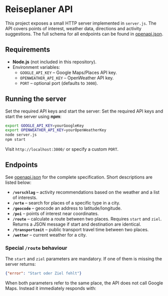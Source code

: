 # Reiseplaner API

This project exposes a small HTTP server implemented in `server.js`. The API covers points of interest, weather data, directions and activity suggestions. The full schema for all endpoints can be found in [openapi.json](openapi.json).

## Requirements

- **Node.js** (not included in this repository).
- Environment variables:
  - `GOOGLE_API_KEY` – Google Maps/Places API key.
  - `OPENWEATHER_API_KEY` – OpenWeather API key.
  - `PORT` – optional port (defaults to `3000`).

## Running the server

Set the required API keys and start the server:
Set the required API keys and start the server using **npm**:

```bash
export GOOGLE_API_KEY=yourGoogleKey
export OPENWEATHER_API_KEY=yourOpenWeatherKey
node server.js
npm start
```

Visit `http://localhost:3000/` or specify a custom `PORT`.

## Endpoints

See [openapi.json](openapi.json) for the complete specification. Short descriptions are listed below:

- **`/vorschlag`** – activity recommendations based on the weather and a list of interests.
- **`/orte`** – search for places of a specific type in a city.
- **`/geocode`** – geocode an address to latitude/longitude.
- **`/poi`** – points of interest near coordinates.
- **`/route`** – calculate a route between two places. Requires `start` and `ziel`. Returns a JSON message if start and destination are identical.
- **`/transportzeit`** – public transport travel time between two places.
- **`/wetter`** – current weather for a city.

### Special `/route` behaviour

The `start` and `ziel` parameters are mandatory. If one of them is missing the server returns:

```json
{"error": "Start oder Ziel fehlt"}
```

When both parameters refer to the same place, the API does not call Google Maps. Instead it immediately responds with:
